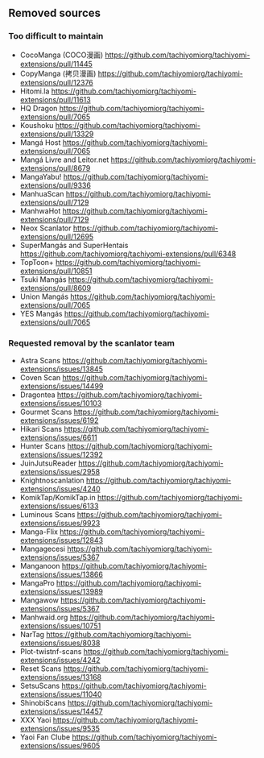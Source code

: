 ## Removed sources

### Too difficult to maintain

- CocoManga (COCO漫画) https://github.com/tachiyomiorg/tachiyomi-extensions/pull/11445
- CopyManga (拷贝漫画) https://github.com/tachiyomiorg/tachiyomi-extensions/pull/12376
- Hitomi.la https://github.com/tachiyomiorg/tachiyomi-extensions/pull/11613
- HQ Dragon https://github.com/tachiyomiorg/tachiyomi-extensions/pull/7065
- Koushoku https://github.com/tachiyomiorg/tachiyomi-extensions/pull/13329
- Mangá Host https://github.com/tachiyomiorg/tachiyomi-extensions/pull/7065
- Mangá Livre and Leitor.net https://github.com/tachiyomiorg/tachiyomi-extensions/pull/8679
- MangaYabu! https://github.com/tachiyomiorg/tachiyomi-extensions/pull/9336
- ManhuaScan https://github.com/tachiyomiorg/tachiyomi-extensions/pull/7129
- ManhwaHot https://github.com/tachiyomiorg/tachiyomi-extensions/pull/7129
- Neox Scanlator https://github.com/tachiyomiorg/tachiyomi-extensions/pull/12695
- SuperMangás and SuperHentais https://github.com/tachiyomiorg/tachiyomi-extensions/pull/6348
- TopToon+ https://github.com/tachiyomiorg/tachiyomi-extensions/pull/10851
- Tsuki Mangás https://github.com/tachiyomiorg/tachiyomi-extensions/pull/8609
- Union Mangás https://github.com/tachiyomiorg/tachiyomi-extensions/pull/7065
- YES Mangás https://github.com/tachiyomiorg/tachiyomi-extensions/pull/7065

### Requested removal by the scanlator team

- Astra Scans https://github.com/tachiyomiorg/tachiyomi-extensions/issues/13845
- Coven Scan https://github.com/tachiyomiorg/tachiyomi-extensions/issues/14499
- Dragontea https://github.com/tachiyomiorg/tachiyomi-extensions/issues/10103
- Gourmet Scans https://github.com/tachiyomiorg/tachiyomi-extensions/issues/6192
- Hikari Scans https://github.com/tachiyomiorg/tachiyomi-extensions/issues/6611
- Hunter Scans https://github.com/tachiyomiorg/tachiyomi-extensions/issues/12392
- JuinJutsuReader https://github.com/tachiyomiorg/tachiyomi-extensions/issues/2958
- Knightnoscanlation https://github.com/tachiyomiorg/tachiyomi-extensions/issues/4240
- KomikTap/KomikTap.in https://github.com/tachiyomiorg/tachiyomi-extensions/issues/6133
- Luminous Scans https://github.com/tachiyomiorg/tachiyomi-extensions/issues/9923
- Manga-Flix https://github.com/tachiyomiorg/tachiyomi-extensions/issues/12843
- Mangagecesi https://github.com/tachiyomiorg/tachiyomi-extensions/issues/5367
- Manganoon https://github.com/tachiyomiorg/tachiyomi-extensions/issues/13866
- MangaPro https://github.com/tachiyomiorg/tachiyomi-extensions/issues/13989
- Mangawow https://github.com/tachiyomiorg/tachiyomi-extensions/issues/5367
- Manhwaid.org https://github.com/tachiyomiorg/tachiyomi-extensions/issues/10751
- NarTag https://github.com/tachiyomiorg/tachiyomi-extensions/issues/8038
- Plot-twistnf-scans https://github.com/tachiyomiorg/tachiyomi-extensions/issues/4242
- Reset Scans https://github.com/tachiyomiorg/tachiyomi-extensions/issues/13168
- SetsuScans https://github.com/tachiyomiorg/tachiyomi-extensions/issues/11040
- ShinobiScans https://github.com/tachiyomiorg/tachiyomi-extensions/issues/14457
- XXX Yaoi https://github.com/tachiyomiorg/tachiyomi-extensions/issues/9535
- Yaoi Fan Clube https://github.com/tachiyomiorg/tachiyomi-extensions/issues/9605
